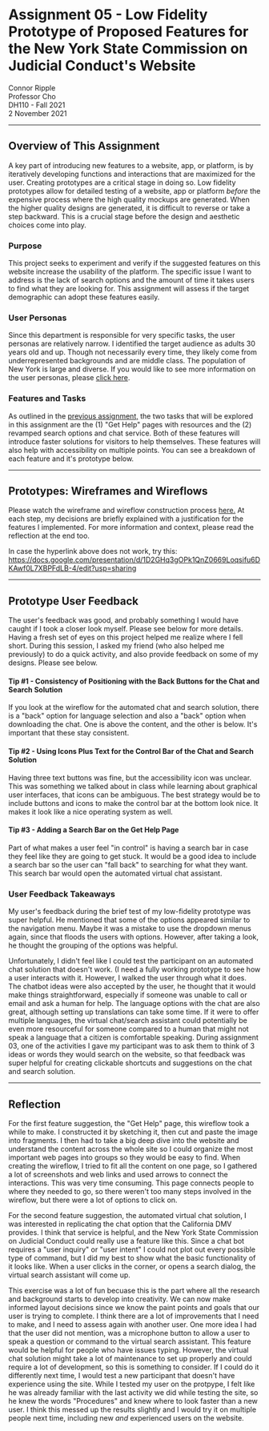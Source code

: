 # Assignment 05 - Low Fidelity Prototype of Proposed Features for the New York State Commission on Judicial Conduct's Website

Connor Ripple <br>
Professor Cho <br>
DH110 - Fall 2021 <br>
2 November 2021 <br>

---

## Overview of This Assignment

A key part of introducing new features to a website, app, or platform, is by iteratively developing functions and interactions that are maximized for the user. Creating prototypes are a critical stage in doing so. Low fidelity prototypes allow for detailed testing of a website, app or platform *before* the expensive process where the high quality mockups are generated. When the higher quality designs are generated, it is difficult to reverse or take a step backward. This is a crucial stage before the design and aesthetic choices come into play. 

### Purpose 

This project seeks to experiment and verify if the suggested features on this website increase the usability of the platform. The specific issue I want to address is the lack of search options and the amount of time it takes users to find what they are looking for. This assignment will assess if the target demographic can adopt these features easily. 

### User Personas

Since this department is responsible for very specific tasks, the user personas are relatively narrow. I identified the target audience as adults 30 years old and up. Though not necessarily every time, they likely come from underrepresented backgrounds and are middle class. The population of New York is large and diverse. If you would like to see more information on the user personas, please [click here](https://github.com/cjripple/DH110-SEM1F/tree/main/assignment04). 

### Features and Tasks

As outlined in the [previous assignment,](https://github.com/cjripple/DH110-SEM1F/tree/main/assignment04) the two tasks that will be explored in this assignment are the (1) "Get Help" pages with resources and the (2) revamped search options and chat service. Both of these features will introduce faster solutions for visitors to help themselves. These features will also help with accessibility on multiple points. You can see a breakdown of each feature and it's prototype below. 

---

## Prototypes: Wireframes and Wireflows

Please watch the wireframe and wireflow construction process [here.](https://docs.google.com/presentation/d/1D2GHq3gOPk1QnZ0669Loqsifu6DKAwf0L7XBPFdLB-4/edit?usp=sharing) At each step, my decisions are briefly explained with a justification for the features I implemented. For more information and context, please read the reflection at the end too. 

In case the hyperlink above does not work, try this: https://docs.google.com/presentation/d/1D2GHq3gOPk1QnZ0669Loqsifu6DKAwf0L7XBPFdLB-4/edit?usp=sharing

---

## Prototype User Feedback

The user's feedback was good, and probably something I would have caught if I took a closer look myself. Please see below for more details. Having a fresh set of eyes on this project helped me realize where I fell short. During this session, I asked my friend (who also helped me previously) to do a quick activity, and also provide feedback on some of my designs. Please see below.

#### Tip #1 - Consistency of Positioning with the Back Buttons for the Chat and Search Solution

If you look at the wireflow for the automated chat and search solution, there is a "back" option for language selection and also a "back" option when downloading the chat. One is above the content, and the other is below. It's important that these stay consistent. 

#### Tip #2 - Using Icons Plus Text for the Control Bar of the Chat and Search Solution

Having three text buttons was fine, but the accessibility icon was unclear. This was something we talked about in class while learning about graphical user interfaces, that icons can be ambiguous. The best strategy would be to include buttons and icons to make the control bar at the bottom look nice. It makes it look like a nice operating system as well. 

#### Tip #3 - Adding a Search Bar on the Get Help Page

Part of what makes a user feel "in control" is having a search bar in case they feel like they are going to get stuck. It would be a good idea to include a search bar so the user can "fall back" to searching for what they want. This search bar would open the automated virtual chat assistant. 

### User Feedback Takeaways 

My user's feedback during the brief test of my low-fidelity prototype was super helpful. He mentioned that some of the options appeared similar to the navigation menu. Maybe it was a mistake to use the dropdown menus again, since that floods the users with options. However, after taking a look, he thought the grouping of the options was helpful. 

Unfortunately, I didn't feel like I could test the participant on an automated chat solution that doesn't work. (I need a fully working prototype to see how a user interacts with it. However, I walked the user through what it does. The chatbot ideas were also accepted by the user, he thought that it would make things straightforward, especially if someone was unable to call or email and ask a human for help. The language options with the chat are also great, although setting up translations can take some time. If it were to offer multiple languages, the virtual chat/search assistant could potentially be even more resourceful for someone compared to a human that might not speak a language that a citizen is comfortable speaking. During assignment 03, one of the activities I gave my participant was to ask them to think of 3 ideas or words they would search on the website, so that feedback was super helpful for creating clickable shortcuts and suggestions on the chat and search solution. 

---

## Reflection

For the first feature suggestion, the "Get Help" page, this wireflow took a while to make. I constructed it by sketching it, then cut and paste the image into fragments. I then had to take a big deep dive into the website and understand the content across the whole site so I could organize the most important web pages into groups so they would be easy to find. When creating the wireflow, I tried to fit all the content on one page, so I gathered a lot of screenshots and web links and used arrows to connect the interactions. This was very time consuming. This page connects people to where they needed to go, so there weren't too many steps involved in the wireflow, but there were a lot of options to click on.  

For the second feature suggestion, the automated virtual chat solution, I was interested in replicating the chat option that the California DMV provides. I think that service is helpful, and the New York State Commission on Judicial Conduct could really use a feature like this. Since a chat bot requires a "user inquiry" or "user intent" I could not plot out every possible type of command, but I did my best to show what the basic functionality of it looks like. When a user clicks in the corner, or opens a search dialog, the virtual search assistant will come up.

This exercise was a lot of fun becuase this is the part where all the research and background starts to develop into creativity. We can now make informed layout decisions since we know the paint points and goals that our user is trying to complete. I think there are a lot of improvements that I need to make, and I need to assess again with another user. One more idea I had that the user did not mention, was a microphone button to allow a user to speak a question or command to the virtual search assistant. This feature would be helpful for people who have issues typing. However, the virtual chat solution might take a lot of maintenance to set up properly and could require a lot of development, so this is something to consider. If I could do it differently next time, I would test a new participant that doesn't have experience using the site. While I tested my user on the protpype, I felt like he was already familiar with the last activity we did while testing the site, so he knew the words "Procedures" and knew where to look faster than a new user. I think this messed up the results slightly and I would try it on multiple people next time, including new *and* experienced users on the website. 

